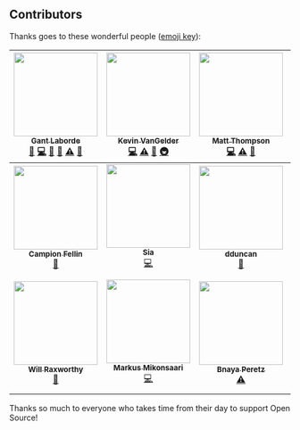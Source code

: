 
## Contributors

Thanks goes to these wonderful people ([emoji key](https://github.com/kentcdodds/all-contributors#emoji-key)):

<!-- ALL-CONTRIBUTORS-LIST:START - Do not remove or modify this section -->
<!-- prettier-ignore -->
| [<img src="https://avatars0.githubusercontent.com/u/997157?v=4" width="150px;"/><br /><sub><b>Gant Laborde</b></sub>](http://gantlaborde.com/)<br />[📝](#blog-GantMan "Blogposts") [💻](https://github.com/infinitered/solidarity/commits?author=GantMan "Code") [🤔](#ideas-GantMan "Ideas, Planning, & Feedback") [🔌](#plugin-GantMan "Plugin/utility libraries") [⚠️](https://github.com/infinitered/solidarity/commits?author=GantMan "Tests") [📖](https://github.com/infinitered/solidarity/commits?author=GantMan "Documentation") | [<img src="https://avatars2.githubusercontent.com/u/1771152?v=4" width="150px;"/><br /><sub><b>Kevin VanGelder</b></sub>](https://www.infinite.red)<br />[💻](https://github.com/infinitered/solidarity/commits?author=kevinvangelder "Code") [⚠️](https://github.com/infinitered/solidarity/commits?author=kevinvangelder "Tests") [👀](#review-kevinvangelder "Reviewed Pull Requests") [🚇](#infra-kevinvangelder "Infrastructure (Hosting, Build-Tools, etc)") | [<img src="https://avatars3.githubusercontent.com/u/6240043?v=4" width="150px;"/><br /><sub><b>Matt Thompson</b></sub>](http://thompsonportfolio.herokuapp.com/)<br />[💻](https://github.com/infinitered/solidarity/commits?author=mattathompson "Code") [⚠️](https://github.com/infinitered/solidarity/commits?author=mattathompson "Tests") [📖](https://github.com/infinitered/solidarity/commits?author=mattathompson "Documentation") | [<img src="https://avatars0.githubusercontent.com/u/68273?v=4" width="150px;"/><br /><sub><b>Steve Kellock</b></sub>](https://github.com/skellock)<br />[🤔](#ideas-skellock "Ideas, Planning, & Feedback") [💻](https://github.com/infinitered/solidarity/commits?author=skellock "Code") | [<img src="https://avatars0.githubusercontent.com/u/27202?v=4" width="150px;"/><br /><sub><b>Timo Sand</b></sub>](http://timosand.com)<br />[🚇](#infra-deiga "Infrastructure (Hosting, Build-Tools, etc)") | [<img src="https://avatars3.githubusercontent.com/u/3494509?v=4" width="150px;"/><br /><sub><b>AJ Robertson</b></sub>](http://codeithuman.com)<br />[📖](https://github.com/infinitered/solidarity/commits?author=codeithuman "Documentation") | [<img src="https://avatars1.githubusercontent.com/u/7246784?v=4" width="150px;"/><br /><sub><b>Joko Susilo</b></sub>](https://github.com/jokosu10)<br />[📖](https://github.com/infinitered/solidarity/commits?author=jokosu10 "Documentation") |
| :---: | :---: | :---: | :---: | :---: | :---: | :---: |
| [<img src="https://avatars3.githubusercontent.com/u/11984923?v=4" width="150px;"/><br /><sub><b>Campion Fellin</b></sub>](https://github.com/campionfellin)<br />[📖](https://github.com/infinitered/solidarity/commits?author=campionfellin "Documentation") | [<img src="https://avatars1.githubusercontent.com/u/4777393?v=4" width="150px;"/><br /><sub><b>Sia</b></sub>](http://www.clioandcalliope.com/)<br />[💻](https://github.com/infinitered/solidarity/commits?author=siakaramalegos "Code") | [<img src="https://avatars2.githubusercontent.com/u/14152125?v=4" width="150px;"/><br /><sub><b>dduncan</b></sub>](https://github.com/ddncn)<br />[📖](https://github.com/infinitered/solidarity/commits?author=ddncn "Documentation") | [<img src="https://avatars1.githubusercontent.com/u/4968754?v=4" width="150px;"/><br /><sub><b>Brandon Dean</b></sub>](https://github.com/thedeany)<br />[📖](https://github.com/infinitered/solidarity/commits?author=thedeany "Documentation") | [<img src="https://avatars2.githubusercontent.com/u/25131978?v=4" width="150px;"/><br /><sub><b>Grigori</b></sub>](https://github.com/grigori-gru)<br />[📖](https://github.com/infinitered/solidarity/commits?author=grigori-gru "Documentation") | [<img src="https://avatars0.githubusercontent.com/u/3335740?v=4" width="150px;"/><br /><sub><b>Imran Brown</b></sub>](http://www.imranbrown.com)<br />[📖](https://github.com/infinitered/solidarity/commits?author=rmnegatives "Documentation") | [<img src="https://avatars2.githubusercontent.com/u/7189823?v=4" width="150px;"/><br /><sub><b>Nicolas Charpentier</b></sub>](https://github.com/charpeni)<br />[🚇](#infra-charpeni "Infrastructure (Hosting, Build-Tools, etc)") |
| [<img src="https://avatars1.githubusercontent.com/u/94960?v=4" width="150px;"/><br /><sub><b>Will Raxworthy</b></sub>](https://github.com/willrax)<br />[🔌](#plugin-willrax "Plugin/utility libraries") | [<img src="https://avatars2.githubusercontent.com/u/5314500?v=4" width="150px;"/><br /><sub><b>Markus Mikonsaari</b></sub>](https://github.com/Mknsri)<br />[💻](https://github.com/infinitered/solidarity/commits?author=Mknsri "Code") | [<img src="https://avatars2.githubusercontent.com/u/1304862?v=4" width="150px;"/><br /><sub><b>Bnaya Peretz</b></sub>](https://github.com/Bnaya)<br />[⚠️](https://github.com/infinitered/solidarity/commits?author=Bnaya "Tests") | [<img src="https://avatars2.githubusercontent.com/u/713658?v=4" width="150px;"/><br /><sub><b>Christian Johannessen</b></sub>](https://github.com/ceejtron)<br />[💻](https://github.com/infinitered/solidarity/commits?author=ceejtron "Code") [⚠️](https://github.com/infinitered/solidarity/commits?author=ceejtron "Tests") | [<img src="https://avatars3.githubusercontent.com/u/17892823?v=4" width="150px;"/><br /><sub><b>Jenna Fucci</b></sub>](https://github.com/JenFucci)<br />[🎨](#design-JenFucci "Design") | [<img src="https://avatars1.githubusercontent.com/u/2925048?v=4" width="150px;"/><br /><sub><b>Trevor Brindle</b></sub>](http://trevorbrindle.com)<br />[💻](https://github.com/infinitered/solidarity/commits?author=tabrindle "Code") [🤔](#ideas-tabrindle "Ideas, Planning, & Feedback") | [<img src="https://avatars2.githubusercontent.com/u/4466642?v=4" width="150px;"/><br /><sub><b>Morgan</b></sub>](http://morganlaco.com)<br />[📖](https://github.com/infinitered/solidarity/commits?author=mlaco "Documentation") |
<!-- ALL-CONTRIBUTORS-LIST:END -->

Thanks so much to everyone who takes time from their day to support Open Source!
